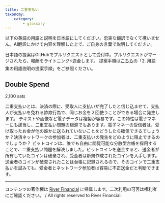 ```yaml
---
title: 二重支払い
taxonomy:
    category:
        - glossary
---
```


以下の英語の用語と説明を日本語にしてください。忠実な翻訳でなくて構いません。AI翻訳にかけて内容を理解した上で、ご自身の言葉で説明してください。

日本語の提案はGitHubでプルリクエストとして受付中。プルリクエストがマージされたら、報酬をライトニング⚡️送金します。
提案手順は[こちら](https://github.com/lostinbitcoin/categories/wiki)の「2. 用語集の用語説明の提案手順」をご参照ください。

## Double Spend
2,100 sats

二重支払いとは、決済の際に、受取人に支払いが完了したと信じ込ませて、支払人が支払いを免れる詐欺行為で、同じお金を２回使うことができる場合に発生します。
テキストや画像など電子データは複製が容易です。この特性は電子マネーにも該当し、二重支払い問題の根源でもあります。電子マネーの受信者は、受け取ったお金が他の誰かに送られていないことをどうしたら確信できるでしょうか？決済ネットワークの参加者は、二重支払いの発生をどのように阻止できるのでしょうか？
ビットコインは、誰でも自由に閲覧可能な分散型台帳を採用することで、二重支払い問題を解決しました。ビットコインを送金すると、送金者が所有していたコインは破棄され、受金者は新規作成されたコインを入手します。送金者のコインが破棄されたことは台帳に記録されるので、そのコインで二重支払いを試みても、受金者とネットワーク参加者は容易に不正送金だと判断できます。

---
コンテンツの著作権は [River Financial](https://river.com/) に帰属します。二次利用の可否は権利者にご確認ください。 / All rights reserved to River Financial.
